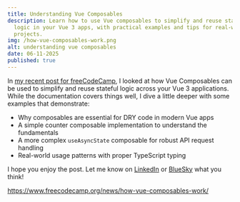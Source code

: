 ```yaml
---
title: Understanding Vue Composables
description: Learn how to use Vue composables to simplify and reuse stateful
  logic in your Vue 3 apps, with practical examples and tips for real-world
  projects.
img: /how-vue-composables-work.png
alt: understanding vue composables
date: 06-11-2025
published: true
---
```


In [my recent post for freeCodeCamp](https://www.freecodecamp.org/news/how-vue-composables-work/), I looked at how Vue Composables can be used to simplify and reuse stateful logic across your Vue 3 applications. While the documentation covers things well, I dive a little deeper with some examples that demonstrate:

- Why composables are essential for DRY code in modern Vue apps
- A simple counter composable implementation to understand the fundamentals
- A more complex `useAsyncState` composable for robust API request handling
- Real-world usage patterns with proper TypeScript typing

I hope you enjoy the post. Let me know on [LinkedIn](https://www.linkedin.com/in/barrowbrian/) or [BlueSky]() what you think!

<https://www.freecodecamp.org/news/how-vue-composables-work/>
